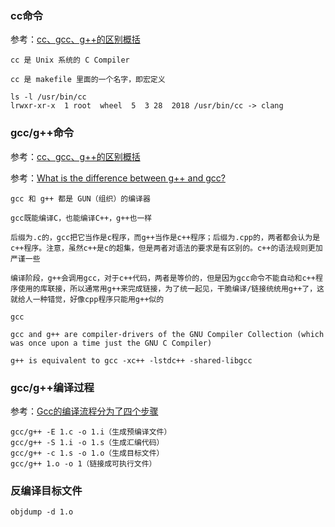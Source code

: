 
### cc命令

参考：[cc、gcc、g++的区别概括](https://blog.csdn.net/chenaini119/article/details/44803231)

```
cc 是 Unix 系统的 C Compiler

cc 是 makefile 里面的一个名字，即宏定义

ls -l /usr/bin/cc
lrwxr-xr-x  1 root  wheel  5  3 28  2018 /usr/bin/cc -> clang
```

### gcc/g++命令

参考：[cc、gcc、g++的区别概括](https://blog.csdn.net/chenaini119/article/details/44803231)

参考：[What is the difference between g++ and gcc?](https://stackoverflow.com/questions/172587/what-is-the-difference-between-g-and-gcc)

```
gcc 和 g++ 都是 GUN（组织）的编译器

gcc既能编译C，也能编译C++，g++也一样

后缀为.c的，gcc把它当作是c程序，而g++当作是c++程序；后缀为.cpp的，两者都会认为是c++程序。注意，虽然c++是c的超集，但是两者对语法的要求是有区别的。c++的语法规则更加严谨一些

编译阶段，g++会调用gcc，对于c++代码，两者是等价的，但是因为gcc命令不能自动和c++程序使用的库联接，所以通常用g++来完成链接，为了统一起见，干脆编译/链接统统用g++了，这就给人一种错觉，好像cpp程序只能用g++似的

gcc

gcc and g++ are compiler-drivers of the GNU Compiler Collection (which was once upon a time just the GNU C Compiler)

g++ is equivalent to gcc -xc++ -lstdc++ -shared-libgcc

```

### gcc/g++编译过程

参考：[Gcc的编译流程分为了四个步骤](https://blog.csdn.net/xiaohouye/article/details/52084770)

```
gcc/g++ -E 1.c -o 1.i（生成预编译文件）
gcc/g++ -S 1.i -o 1.s（生成汇编代码）
gcc/g++ -c 1.s -o 1.o（生成目标文件）
gcc/g++ 1.o -o 1（链接成可执行文件）
```

### 反编译目标文件

```
objdump -d 1.o
```
